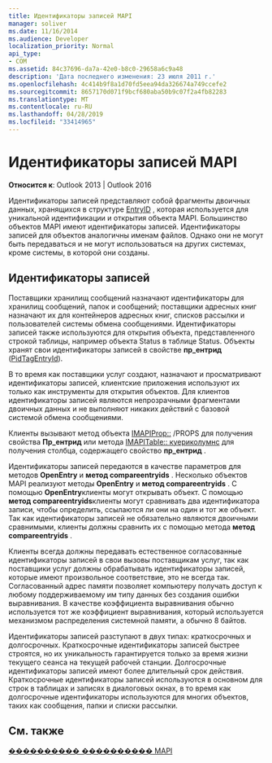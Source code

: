 ```yaml
---
title: Идентификаторы записей MAPI
manager: soliver
ms.date: 11/16/2014
ms.audience: Developer
localization_priority: Normal
api_type:
- COM
ms.assetid: 84c37696-da7a-42e0-b8c0-29658a6c9a48
description: 'Дата последнего изменения: 23 июля 2011 г.'
ms.openlocfilehash: 4c414b9f8a1d70fd5eea94da326674a749ccefe2
ms.sourcegitcommit: 8657170d071f9bcf680aba50b9c07f2a4fb82283
ms.translationtype: MT
ms.contentlocale: ru-RU
ms.lasthandoff: 04/28/2019
ms.locfileid: "33414965"
---
```

# <a name="mapi-entry-identifiers"></a>Идентификаторы записей MAPI

  
  
**Относится к**: Outlook 2013 | Outlook 2016 
  
Идентификаторы записей представляют собой фрагменты двоичных данных, хранящихся в структуре [EntryID](entryid.md) , которая используется для уникальной идентификации и открытия объекта MAPI. Большинство объектов MAPI имеют идентификаторы записей. Идентификаторы записей для объектов аналогичны именам файлов. Однако они не могут быть передаваться и не могут использоваться на других системах, кроме системы, в которой они созданы. 
  
## <a name="entry-identifiers"></a>Идентификаторы записей

Поставщики хранилищ сообщений назначают идентификаторы для хранилищ сообщений, папок и сообщений; поставщики адресных книг назначают их для контейнеров адресных книг, списков рассылки и пользователей системы обмена сообщениями. Идентификаторы записей также используются для открытия объекта, представленного строкой таблицы, например объекта Status в таблице Status. Объекты хранят свои идентификаторы записей в свойстве **пр_ентрид** ([PidTagEntryId](pidtagentryid-canonical-property.md)). 
  
В то время как поставщики услуг создают, назначают и просматривают идентификаторы записей, клиентские приложения используют их только как инструменты для открытия объектов. Для клиентов идентификаторы записей являются непрозрачными фрагментами двоичных данных и не выполняют никаких действий с базовой системой обмена сообщениями. 
  
Клиенты вызывают метод объекта [IMAPIProp::](imapiprop-getprops.md) /PROPS для получения свойства **Пр_ентрид** или метода [IMAPITable:: куериколумнс](imapitable-querycolumns.md) для получения столбца, содержащего свойство **пр_ентрид** . 
  
Идентификаторы записей передаются в качестве параметров для методов **OpenEntry** и **метод compareentryids** . Несколько объектов MAPI реализуют методы **OpenEntry** и **метод compareentryids** . С помощью **OpenEntry**клиенты могут открывать объект. С помощью **метод compareentryids**клиенты могут сравнивать два идентификатора записи, чтобы определить, ссылаются ли они на один и тот же объект. Так как идентификаторы записей не обязательно являются двоичными сравнимыми, клиенты должны сравнить их с помощью метода **метод compareentryids** . 
  
Клиенты всегда должны передавать естественное согласованные идентификаторы записей в свои вызовы поставщикам услуг, так как поставщики услуг должны обрабатывать идентификаторы записей, которые имеют произвольное соответствие, это не всегда так. Согласованный адрес памяти позволяет компьютеру получать доступ к любому поддерживаемому им типу данных без создания ошибки выравнивания. В качестве коэффициента выравнивания обычно используется тот же коэффициент выравнивания, который используется механизмом распределения системной памяти, а обычно 8 байтов.
  
Идентификаторы записей разступают в двух типах: краткосрочных и долгосрочных. Краткосрочные идентификаторы записей быстрее строятся, но их уникальность гарантируется только за время жизни текущего сеанса на текущей рабочей станции. Долгосрочные идентификаторы записей имеют более длительный срок действия. Краткосрочные идентификаторы записей используются в основном для строк в таблицах и записях в диалоговых окнах, в то время как долгосрочные идентификаторы используются для многих объектов, таких как сообщения, папки и списки рассылки.
  
## <a name="see-also"></a>См. также



[���������� ���������� MAPI](mapi-application-development.md)

